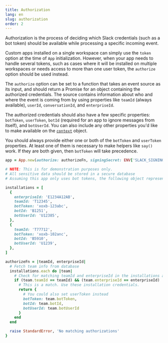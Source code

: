 ```yaml
---
title: Authorization
lang: en
slug: authorization
order: 2
---
```

<div class="primary-wrapper" markdown="1">
  <div class="section-description" markdown="1">
Authorization is the process of deciding which Slack credentials (such as a bot
token) should be available while processing a specific incoming event.

Custom apps installed on a single workspace can simply use the `token` option at
the time of `App` initialization. However, when your app needs to handle several
tokens, such as cases where it will be installed on multiple workspaces or needs
access to more than one user token, the `authorize` option should be used
instead.

The `authorize` option can be set to a function that takes an event source as
its input, and should return a Promise for an object containing the authorized
credentials. The source contains information about who and where the event is
coming from by using properties like `teamId` (always available), `userId`,
`conversationId`, and `enterpriseId`.

The authorized credentials should also have a few specific properties:
`botToken`, `userToken`, `botId` (required for an app to ignore messages from
itself), and `botUserId`. You can also include any other properties you'd like
to make available on the [`context`](#context) object.

You should always provide either one or both of the `botToken` and `userToken`
properties. At least one of them is necessary to make helpers like `say()` work.
If they are both given, then `botToken` will take precedence.
</div>

```ruby
app = App.new(authorize: authorizeFn, signingSecret: ENV['SLACK_SIGNING_SECRET'])

# NOTE: This is for demonstration purposes only.
# All sensitive data should be stored in a secure database
# Assuming this app only uses bot tokens, the following object represents a model for storing the credentials as the app is installed into multiple workspaces.

installations = [
  {
    enterpriseId: 'E1234A12AB',
    teamId: 'T12345',
    botToken: 'xoxb-123abc',
    botId: 'B1251',
    botUserId: 'U12385',
  },
  {
    teamId: 'T77712',
    botToken: 'xoxb-102anc',
    botId: 'B5910',
    botUserId: 'U1239',
  },
]

authorizeFn = |teamId, enterpriseId|
  # Fetch team info from database
  installations.each do |team|
    # Check for matching teamId and enterpriseId in the installations array
    if (team.teamId == teamId) && (team.enterpriseId == enterpriseId)
      # This is a match. Use these installation credentials.
      return {
        # You could also set userToken instead
        botToken: team.botToken,
        botId: team.botId,
        botUserId: team.botUserId
      }
    end
  end

  raise StandardError, 'No matching authorizations'
}
```
